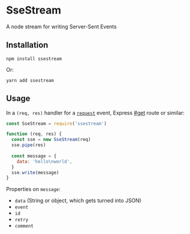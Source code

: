 # SseStream

A node stream for writing Server-Sent Events

## Installation

```
npm install ssestream
```

Or:

```
yarn add ssestream
```

## Usage

In a `(req, res)` handler for a [`request`](https://nodejs.org/api/http.html#http_event_request) event, Express [#get](https://expressjs.com/en/4x/api.html#app.get.method) route or similar:

```javascript
const SseStream = require('ssestream')

function (req, res) {
  const sse = new SseStream(req)
  sse.pipe(res)
  
  const message = {
    data: 'hello\nworld',
  }
  sse.write(message)
}
```

Properties on `message`:

* `data` (String or object, which gets turned into JSON)
* `event`
* `id`
* `retry`
* `comment`
